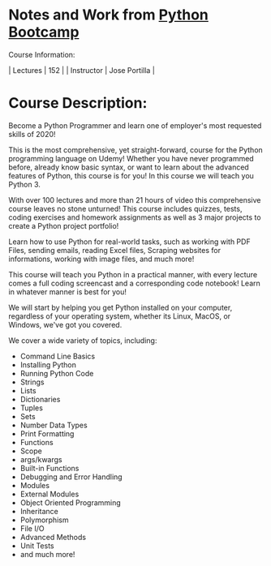 # Notes and Work from [Python Bootcamp](https://www.udemy.com/share/101W8QAkAacFhaQ3w=/)

Course Information: 

| Lectures | 152 | 
| Instructor | Jose Portilla | 


# Course Description: 

Become a Python Programmer and learn one of employer's most requested skills of 2020!

This is the most comprehensive, yet straight-forward, course for the Python programming language on Udemy! Whether you have never programmed before, already know basic syntax, or want to learn about the advanced features of Python, this course is for you! In this course we will teach you Python 3.

With over 100 lectures and more than 21 hours of video this comprehensive course leaves no stone unturned! This course includes quizzes, tests, coding exercises and homework assignments as well as 3 major projects to create a Python project portfolio!

Learn how to use Python for real-world tasks, such as working with PDF Files, sending emails, reading Excel files, Scraping websites for informations, working with image files, and much more!

This course will teach you Python in a practical manner, with every lecture comes a full coding screencast and a corresponding code notebook! Learn in whatever manner is best for you!

We will start by helping you get Python installed on your computer, regardless of your operating system, whether its Linux, MacOS, or Windows, we've got you covered.

We cover a wide variety of topics, including:

* Command Line Basics
* Installing Python
* Running Python Code
* Strings
* Lists 
* Dictionaries
* Tuples
* Sets
* Number Data Types
* Print Formatting
* Functions
* Scope
* args/kwargs
* Built-in Functions
* Debugging and Error Handling
* Modules
* External Modules
* Object Oriented Programming
* Inheritance
* Polymorphism
* File I/O
* Advanced Methods
* Unit Tests
* and much more!

